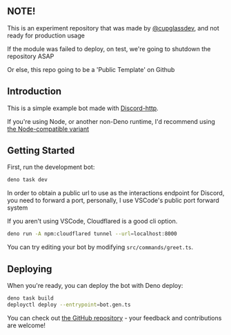 ## NOTE!
This is an experiment repository that was made by [@cupglassdev](https://github.com/cupglassdev), and not ready for production usage

If the module was failed to deploy, on test, we're going to shutdown the repository ASAP

Or else, this repo going to be a 'Public Template' on Github

## Introduction
This is a simple example bot made with
[Discord-http](https://jsr.io/@inbestigator/discord-http).

If you're using Node, or another non-Deno runtime, I'd recommend using
[the Node-compatible variant](https://github.com/Inbestigator/discord-http-example/tree/node)

## Getting Started

First, run the development bot:

```bash
deno task dev
```

In order to obtain a public url to use as the interactions endpoint for Discord,
you need to forward a port, personally, I use VSCode's public port forward
system

If you aren't using VSCode, Cloudflared is a good cli option.

```bash
deno run -A npm:cloudflared tunnel --url=localhost:8000
```

You can try editing your bot by modifying `src/commands/greet.ts`.

## Deploying

When you're ready, you can deploy the bot with Deno deploy:

```bash
deno task build
deployctl deploy --entrypoint=bot.gen.ts
```

You can check out
[the GitHub repository](https://github.com/inbestigator/discord-http) - your
feedback and contributions are welcome!
